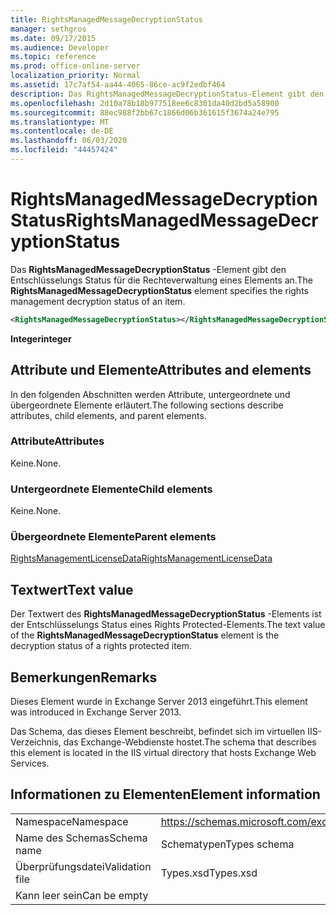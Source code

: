 ```yaml
---
title: RightsManagedMessageDecryptionStatus
manager: sethgros
ms.date: 09/17/2015
ms.audience: Developer
ms.topic: reference
ms.prod: office-online-server
localization_priority: Normal
ms.assetid: 17c7af54-aa44-4065-86ce-ac9f2edbf464
description: Das RightsManagedMessageDecryptionStatus-Element gibt den Entschlüsselungs Status für die Rechteverwaltung eines Elements an.
ms.openlocfilehash: 2d10a78b18b977518ee6c8301da40d2bd5a58900
ms.sourcegitcommit: 88ec988f2bb67c1866d06b361615f3674a24e795
ms.translationtype: MT
ms.contentlocale: de-DE
ms.lasthandoff: 06/03/2020
ms.locfileid: "44457424"
---
```

# <a name="rightsmanagedmessagedecryptionstatus"></a><span data-ttu-id="2952d-103">RightsManagedMessageDecryptionStatus</span><span class="sxs-lookup"><span data-stu-id="2952d-103">RightsManagedMessageDecryptionStatus</span></span>

<span data-ttu-id="2952d-104">Das **RightsManagedMessageDecryptionStatus** -Element gibt den Entschlüsselungs Status für die Rechteverwaltung eines Elements an.</span><span class="sxs-lookup"><span data-stu-id="2952d-104">The **RightsManagedMessageDecryptionStatus** element specifies the rights management decryption status of an item.</span></span> 
  
```XML
<RightsManagedMessageDecryptionStatus></RightsManagedMessageDecryptionStatus>
```

 <span data-ttu-id="2952d-105">**Integer**</span><span class="sxs-lookup"><span data-stu-id="2952d-105">**integer**</span></span>
## <a name="attributes-and-elements"></a><span data-ttu-id="2952d-106">Attribute und Elemente</span><span class="sxs-lookup"><span data-stu-id="2952d-106">Attributes and elements</span></span>

<span data-ttu-id="2952d-107">In den folgenden Abschnitten werden Attribute, untergeordnete und übergeordnete Elemente erläutert.</span><span class="sxs-lookup"><span data-stu-id="2952d-107">The following sections describe attributes, child elements, and parent elements.</span></span>
  
### <a name="attributes"></a><span data-ttu-id="2952d-108">Attribute</span><span class="sxs-lookup"><span data-stu-id="2952d-108">Attributes</span></span>

<span data-ttu-id="2952d-109">Keine.</span><span class="sxs-lookup"><span data-stu-id="2952d-109">None.</span></span>
  
### <a name="child-elements"></a><span data-ttu-id="2952d-110">Untergeordnete Elemente</span><span class="sxs-lookup"><span data-stu-id="2952d-110">Child elements</span></span>

<span data-ttu-id="2952d-111">Keine.</span><span class="sxs-lookup"><span data-stu-id="2952d-111">None.</span></span>
  
### <a name="parent-elements"></a><span data-ttu-id="2952d-112">Übergeordnete Elemente</span><span class="sxs-lookup"><span data-stu-id="2952d-112">Parent elements</span></span>

[<span data-ttu-id="2952d-113">RightsManagementLicenseData</span><span class="sxs-lookup"><span data-stu-id="2952d-113">RightsManagementLicenseData</span></span>](rightsmanagementlicensedata.md)
  
## <a name="text-value"></a><span data-ttu-id="2952d-114">Textwert</span><span class="sxs-lookup"><span data-stu-id="2952d-114">Text value</span></span>

<span data-ttu-id="2952d-115">Der Textwert des **RightsManagedMessageDecryptionStatus** -Elements ist der Entschlüsselungs Status eines Rights Protected-Elements.</span><span class="sxs-lookup"><span data-stu-id="2952d-115">The text value of the **RightsManagedMessageDecryptionStatus** element is the decryption status of a rights protected item.</span></span> 
  
## <a name="remarks"></a><span data-ttu-id="2952d-116">Bemerkungen</span><span class="sxs-lookup"><span data-stu-id="2952d-116">Remarks</span></span>

<span data-ttu-id="2952d-117">Dieses Element wurde in Exchange Server 2013 eingeführt.</span><span class="sxs-lookup"><span data-stu-id="2952d-117">This element was introduced in Exchange Server 2013.</span></span>
  
<span data-ttu-id="2952d-118">Das Schema, das dieses Element beschreibt, befindet sich im virtuellen IIS-Verzeichnis, das Exchange-Webdienste hostet.</span><span class="sxs-lookup"><span data-stu-id="2952d-118">The schema that describes this element is located in the IIS virtual directory that hosts Exchange Web Services.</span></span>
  
## <a name="element-information"></a><span data-ttu-id="2952d-119">Informationen zu Elementen</span><span class="sxs-lookup"><span data-stu-id="2952d-119">Element information</span></span>

|||
|:-----|:-----|
|<span data-ttu-id="2952d-120">Namespace</span><span class="sxs-lookup"><span data-stu-id="2952d-120">Namespace</span></span>  <br/> |https://schemas.microsoft.com/exchange/services/2006/types  <br/> |
|<span data-ttu-id="2952d-121">Name des Schemas</span><span class="sxs-lookup"><span data-stu-id="2952d-121">Schema name</span></span>  <br/> |<span data-ttu-id="2952d-122">Schematypen</span><span class="sxs-lookup"><span data-stu-id="2952d-122">Types schema</span></span>  <br/> |
|<span data-ttu-id="2952d-123">Überprüfungsdatei</span><span class="sxs-lookup"><span data-stu-id="2952d-123">Validation file</span></span>  <br/> |<span data-ttu-id="2952d-124">Types.xsd</span><span class="sxs-lookup"><span data-stu-id="2952d-124">Types.xsd</span></span>  <br/> |
|<span data-ttu-id="2952d-125">Kann leer sein</span><span class="sxs-lookup"><span data-stu-id="2952d-125">Can be empty</span></span>  <br/> ||
   

